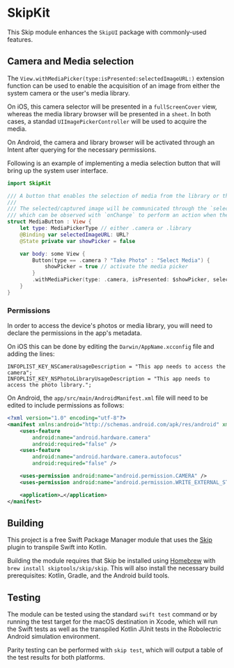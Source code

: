 # SkipKit

This Skip module enhances the `SkipUI` package with commonly-used features.

## Camera and Media selection

The `View.withMediaPicker(type:isPresented:selectedImageURL:)` extension function
can be used to enable the acquisition of an image from either the system camera 
or the user's media library. 

On iOS, this camera selector will be presented in a `fullScreenCover` view, 
whereas the media library browser will be presented in a `sheet`. In both cases,
a standad `UIImagePickerController` will be used to acquire the media.

On Android, the camera and library browser will be activated through 
an Intent after querying for the necessary permissions.

Following is an example of implementing a media selection button that 
will bring up the system user interface.

```swift
import SkipKit

/// A button that enables the selection of media from the library or the taking of a photo.
///
/// The selected/captured image will be communicated through the `selectedImageURL` binding,
/// which can be observed with `onChange` to perform an action when the media URL is acquired.
struct MediaButton : View {
    let type: MediaPickerType // either .camera or .library
    @Binding var selectedImageURL: URL?
    @State private var showPicker = false

    var body: some View {
        Button(type == .camera ? "Take Photo" : "Select Media") {
            showPicker = true // activate the media picker
        }
        .withMediaPicker(type: .camera, isPresented: $showPicker, selectedImageURL: $selectedImageURL)
    }
}
```

### Permissions

In order to access the device's photos or media library, you will need to 
declare the permissions in the app's metadata.

On iOS this can be done by editing the `Darwin/AppName.xcconfig` file and adding the lines:

```
INFOPLIST_KEY_NSCameraUsageDescription = "This app needs to access the camera";
INFOPLIST_KEY_NSPhotoLibraryUsageDescription = "This app needs to access the photo library.";
```

On Android, the `app/src/main/AndroidManifest.xml` file will need to be edited to include 
permissions as follows:

```xml
<?xml version="1.0" encoding="utf-8"?>
<manifest xmlns:android="http://schemas.android.com/apk/res/android" xmlns:tools="http://schemas.android.com/tools">
    <uses-feature
        android:name="android.hardware.camera"
        android:required="false" />
    <uses-feature
        android:name="android.hardware.camera.autofocus"
        android:required="false" />

    <uses-permission android:name="android.permission.CAMERA" />
    <uses-permission android:name="android.permission.WRITE_EXTERNAL_STORAGE" />

    <application>…</application>
</manifest>
```



## Building

This project is a free Swift Package Manager module that uses the
[Skip](https://skip.tools) plugin to transpile Swift into Kotlin.

Building the module requires that Skip be installed using 
[Homebrew](https://brew.sh) with `brew install skiptools/skip/skip`.
This will also install the necessary build prerequisites:
Kotlin, Gradle, and the Android build tools.

## Testing

The module can be tested using the standard `swift test` command
or by running the test target for the macOS destination in Xcode,
which will run the Swift tests as well as the transpiled
Kotlin JUnit tests in the Robolectric Android simulation environment.

Parity testing can be performed with `skip test`,
which will output a table of the test results for both platforms.
